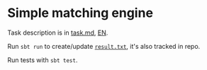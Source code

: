 # Simple matching engine

Task description is in [task.md](task.md), [EN](task.EN.md).

Run `sbt run` to create/update [`result.txt`](result.txt), it's also tracked in repo.

Run tests with `sbt test`.
